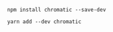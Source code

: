 ```shell renderer="common" language="js" packageManager="npm"
npm install chromatic --save-dev
```

```shell renderer="common" language="js" packageManager="yarn"
yarn add --dev chromatic
```
